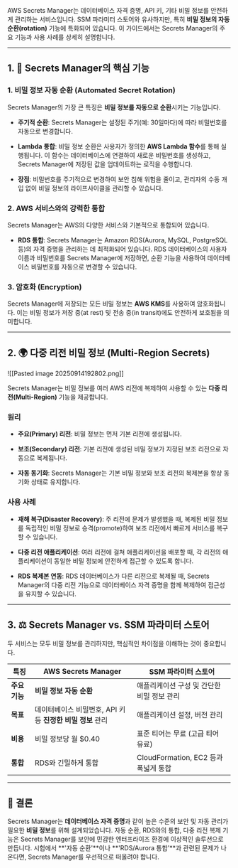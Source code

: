 
AWS Secrets Manager는 데이터베이스 자격 증명, API 키, 기타 비밀 정보를 안전하게 관리하는 서비스입니다. SSM 파라미터 스토어와 유사하지만, 특히 **비밀 정보의 자동 순환(rotation)** 기능에 특화되어 있습니다. 이 가이드에서는 Secrets Manager의 주요 기능과 사용 사례를 상세히 설명합니다.

---

## 1. 🔐 Secrets Manager의 핵심 기능

### 1. 비밀 정보 자동 순환 (Automated Secret Rotation)

Secrets Manager의 가장 큰 특징은 **비밀 정보를 자동으로 순환**시키는 기능입니다.

- **주기적 순환**: Secrets Manager는 설정된 주기(예: 30일마다)에 따라 비밀번호를 자동으로 변경합니다.
    
- **Lambda 통합**: 비밀 정보 순환은 사용자가 정의한 **AWS Lambda 함수**를 통해 실행됩니다. 이 함수는 데이터베이스에 연결하여 새로운 비밀번호를 생성하고, Secrets Manager에 저장된 값을 업데이트하는 로직을 수행합니다.
    
- **장점**: 비밀번호를 주기적으로 변경하여 보안 침해 위험을 줄이고, 관리자의 수동 개입 없이 비밀 정보의 라이프사이클을 관리할 수 있습니다.
    

### 2. AWS 서비스와의 강력한 통합

Secrets Manager는 AWS의 다양한 서비스와 기본적으로 통합되어 있습니다.

- **RDS 통합**: Secrets Manager는 Amazon RDS(Aurora, MySQL, PostgreSQL 등)의 자격 증명을 관리하는 데 최적화되어 있습니다. RDS 데이터베이스의 사용자 이름과 비밀번호를 Secrets Manager에 저장하면, 순환 기능을 사용하여 데이터베이스 비밀번호를 자동으로 변경할 수 있습니다.
    

### 3. 암호화 (Encryption)

Secrets Manager에 저장되는 모든 비밀 정보는 **AWS KMS**를 사용하여 암호화됩니다. 이는 비밀 정보가 저장 중(at rest) 및 전송 중(in transit)에도 안전하게 보호됨을 의미합니다.

---

## 2. 🌍 다중 리전 비밀 정보 (Multi-Region Secrets)

![[Pasted image 20250914192802.png]]

Secrets Manager는 비밀 정보를 여러 AWS 리전에 복제하여 사용할 수 있는 **다중 리전(Multi-Region)** 기능을 제공합니다.

### 원리

- **주요(Primary) 리전**: 비밀 정보는 먼저 기본 리전에 생성됩니다.
    
- **보조(Secondary) 리전**: 기본 리전에 생성된 비밀 정보가 지정된 보조 리전으로 자동으로 복제됩니다.
    
- **자동 동기화**: Secrets Manager는 기본 비밀 정보와 보조 리전의 복제본을 항상 동기화 상태로 유지합니다.
    

### 사용 사례

- **재해 복구(Disaster Recovery)**: 주 리전에 문제가 발생했을 때, 복제된 비밀 정보를 독립적인 비밀 정보로 승격(promote)하여 보조 리전에서 빠르게 서비스를 복구할 수 있습니다.
    
- **다중 리전 애플리케이션**: 여러 리전에 걸쳐 애플리케이션을 배포할 때, 각 리전의 애플리케이션이 동일한 비밀 정보에 안전하게 접근할 수 있도록 합니다.
    
- **RDS 복제본 연동**: RDS 데이터베이스가 다른 리전으로 복제될 때, Secrets Manager의 다중 리전 기능으로 데이터베이스 자격 증명을 함께 복제하여 접근성을 유지할 수 있습니다.
    

---

## 3. ⚖️ Secrets Manager vs. SSM 파라미터 스토어

두 서비스는 모두 비밀 정보를 관리하지만, 핵심적인 차이점을 이해하는 것이 중요합니다.

|특징|AWS Secrets Manager|SSM 파라미터 스토어|
|---|---|---|
|**주요 기능**|**비밀 정보 자동 순환**|애플리케이션 구성 및 간단한 비밀 정보 관리|
|**목표**|데이터베이스 비밀번호, API 키 등 **진정한 비밀 정보** 관리|애플리케이션 설정, 버전 관리|
|**비용**|비밀 정보당 월 $0.40|표준 티어는 무료 (고급 티어 유료)|
|**통합**|RDS와 긴밀하게 통합|CloudFormation, EC2 등과 폭넓게 통합|

---

## 🌟 결론

Secrets Manager는 **데이터베이스 자격 증명**과 같이 높은 수준의 보안 및 자동 관리가 필요한 **비밀 정보**를 위해 설계되었습니다. 자동 순환, RDS와의 통합, 다중 리전 복제 기능은 Secrets Manager를 보안에 민감한 엔터프라이즈 환경에 이상적인 솔루션으로 만듭니다. 시험에서 **'자동 순환'**이나 **'RDS/Aurora 통합'**과 관련된 문제가 나온다면, Secrets Manager를 우선적으로 떠올려야 합니다.